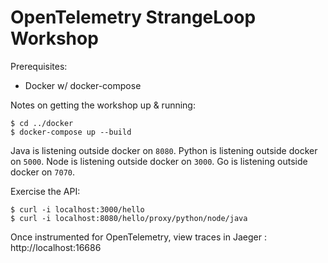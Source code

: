 # OpenTelemetry StrangeLoop Workshop

Prerequisites:
- Docker w/ docker-compose

Notes on getting the workshop up & running:

```
$ cd ../docker
$ docker-compose up --build
```

Java is listening outside docker on `8080`.
Python is listening outside docker on `5000`.
Node is listening outside docker on `3000`.
Go is listening outside docker on `7070`.

Exercise the API:

```
$ curl -i localhost:3000/hello
$ curl -i localhost:8080/hello/proxy/python/node/java
```

Once instrumented for OpenTelemetry, view traces in Jaeger : http://localhost:16686
